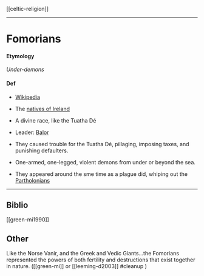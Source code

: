 [[celtic-religion]]

---

# Fomorians

#### Etymology

*Under-demons*

#### Def

- [Wikipedia](https://en.wikipedia.org/wiki/Fomorians)

- The [natives of Ireland](invasions-of-ireland.md)

- A divine race, like the Tuatha Dé

- Leader: [Balor](balor.md)

- They caused trouble for the Tuatha Dé, pillaging, imposing taxes, and punishing defaulters.

- One-armed, one-legged, violent demons from under or beyond the sea.

- They appeared around the sme time as a plague did, whiping out the [Partholonians](partholon.md)

---

## Biblio
[[green-mi1990]]

## Other
Like the Norse Vanir, and the Greek and Vedic Giants...the Fomorians represented the powers of both fertility and destructions that exist together in nature. ([[green-mi]] or [[leeming-d2003]] #cleanup )
